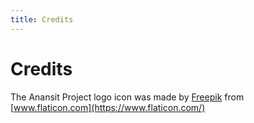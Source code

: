 ```yaml
---
title: Credits
---
```


# Credits

The Anansit Project logo icon was made by [Freepik](https://www.freepik.com) from [www.flaticon.com](https://www.flaticon.com/)
